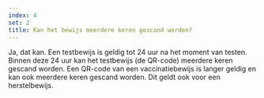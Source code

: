 ```yaml
---
index: 4
set: 2
title: Kan het bewijs meerdere keren gescand worden?
---
```

Ja, dat kan. Een testbewijs is geldig tot 24 uur na het moment van testen. Binnen deze 24 uur kan het testbewijs (de QR-code) meerdere keren gescand worden. Een QR-code van een vaccinatiebewijs is langer geldig en kan ook meerdere keren gescand worden. Dit geldt ook voor een herstelbewijs.
